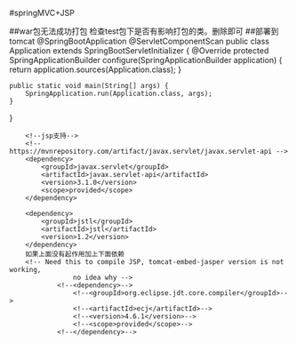#springMVC+JSP


##war包无法成功打包
   检查test包下是否有影响打包的类。删除即可
##部署到tomcat
   @SpringBootApplication
   @ServletComponentScan
   public class Application extends SpringBootServletInitializer {
   	@Override
   	protected SpringApplicationBuilder configure(SpringApplicationBuilder application) {
   		return application.sources(Application.class);
   	}
   
   	public static void main(String[] args) {
   		SpringApplication.run(Application.class, args);
   	}
   
   }
   
        <!--jsp支持-->
 		<!-- https://mvnrepository.com/artifact/javax.servlet/javax.servlet-api -->
 		<dependency>
 			<groupId>javax.servlet</groupId>
 			<artifactId>javax.servlet-api</artifactId>
 			<version>3.1.0</version>
 			<scope>provided</scope>
 		</dependency>
 
 		<dependency>
 			<groupId>jstl</groupId>
 			<artifactId>jstl</artifactId>
 			<version>1.2</version>
 		</dependency>
 		如果上面没有起作用加上下面依赖
 		<!-- Need this to compile JSP, tomcat-embed-jasper version is not working,
        			no idea why -->
        		<!--<dependency>-->
        			<!--<groupId>org.eclipse.jdt.core.compiler</groupId>-->
        			<!--<artifactId>ecj</artifactId>-->
        			<!--<version>4.6.1</version>-->
        			<!--<scope>provided</scope>-->
        		<!--</dependency>-->